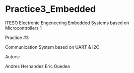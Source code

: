 # Practice3_Embedded
  
  ITESO
  Electronic Engeneering
  Embedded Systems based on Microcontrollers 1
  
  Practice #3
  
  Communication System based on UART & I2C
  
   Autors:
   
   Andres Hernandez
   Eric Guedea

